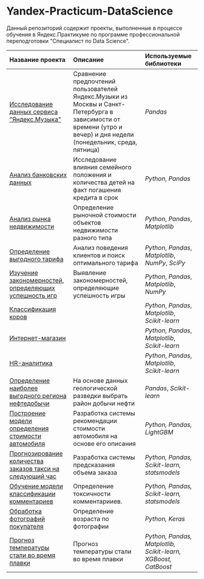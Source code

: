 # Yandex-Practicum-DataScience

Данный репозиторий содержит проекты, выполненные в процессе обучения в Яндекс.Практикуме по программе профессиональной переподготовки "Специалист по Data Science".

| Название проекта | Описание | Используемые библиотеки | 
| :---------------------- | :---------------------- | :---------------------- |
| [Исследование данных сервиса "Яндекс.Музыка"](01_yandex.Music-data-research) | Сравнение предпочтений пользователей Яндекс.Музыки из Москвы и Санкт-Петербурга в зависимости от времени (утро и вечер) и дня недели (понедельник, среда, пятница)| *Pandas* |
|[Анализ банковских данных](02_analysis-of-bank)| Исследование влияния семейного положения и количества детей на факт погашения кредита в срок | *Python*, *Pandas* |
|[Анализ рынка недвижимости](03_real-estate-analysis)| Определение рыночной стоимости объектов недвижимости разного типа | *Python*, *Pandas*, *Matplotlib* |
|[Определение выгодного тарифа](04_determination-of-a-profitable-plan)|Анализ поведения клиентов и поиск оптимального тарифа|*Python*, *Pandas*, *Matplotlib*, *NumPy*, *SciPy*|
|[Изучение закономерностей, определяющих успешность игр](05_determining-the-success-of-gaming-platforms)|Выявление закономерностей, определяющие успешность игры |*Python*, *Pandas*, *Matplotlib*, *NumPy*|
|[Классификация коров](06_cow's-milk-yield)| |*Python*, *Pandas*, *Matplotlib*, *Scikit-learn*|
|[Интернет-магазин](07_store-customer)| |*Python*, *Pandas*, *Matplotlib*, *Scikit-learn*|
|[HR-аналитика](08_predictions-the-employee-will-quit)| |*Python*, *Pandas*, *Matplotlib*, *Scikit-learn*|
|[Определение наиболее выгодного региона нефтедобычи](09_determining-the-most-profitable-oil-production-region)| На основе данных геологической разведки выбрать район добычи нефти|*Pandas*, *Scikit-learn*|
|[Построение модели определения стоимости автомобиля](11_building-a-model-for-determining-the-cost-of-a-car)|Разработка системы рекомендации стоимости автомобиля на основе его описания|*Python, Pandas, LightGBM*|
|[Прогнозирование количества заказов такси на следующий час](12_forecasting-the-number-of-taxi)|Разработка системы предсказания объема заказа|*Python, Pandas, Scikit-learn, statsmodels*|
|[Обучение модели классификации комментариев](13_training-to-identify-negative-comments)|Определение токсичности комментарииев.|*Python, Pandas, Scikit-learn, statsmodels*|
|[Обработка фотографий покупателя](13_processing-of-customer's-photos)|Определение возраста по фотографии|*Python, Keras*|
|[Прогноз температуры стали во время плавки](14_steel-temperature-prediction-during-melting)|Прогноз температуры стали во время плавки|*Python, Pandas, Matplotlib, Scikit-learn, XGBoost, CatBoost*|# portfolio
